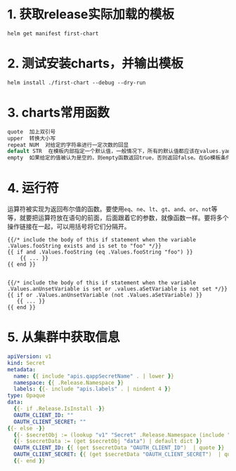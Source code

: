 # 1. 获取release实际加载的模板
```shell
helm get manifest first-chart
```



# 2. 测试安装charts，并输出模板

```shell
helm install ./first-chart --debug --dry-run
```



# 3. charts常用函数

```go
quote  加上双引号
upper  转换大小写
repeat NUM  对给定的字符串进行一定次数的回显
default STR  在模板内部指定一个默认值，一般情况下，所有的默认值都应该在values.yaml文件内指定，除非是一些运算结果
empty  如果给定的值被认为是空的，则empty函数返回true，否则返回false。在Go模板条件中，空值是为你计算出来的。这样你很少需要 if empty .Foo ，仅使用 if .Foo 即可。
```



# 4. 运行符

运算符被实现为返回布尔值的函数。要使用`eq`、`ne`、`lt`、`gt`、`and`、`or`、`not`等等，就要把运算符放在语句的前面，后面跟着它的参数，就像函数一样。要将多个操作链接在一起，可以用括号将它们分隔开。

```
{{/* include the body of this if statement when the variable .Values.fooString exists and is set to "foo" */}}
{{ if and .Values.fooString (eq .Values.fooString "foo") }}
    {{ ... }}
{{ end }}


{{/* include the body of this if statement when the variable .Values.anUnsetVariable is set or .values.aSetVariable is not set */}}
{{ if or .Values.anUnsetVariable (not .Values.aSetVariable) }}
   {{ ... }}
{{ end }}
```


# 5. 从集群中获取信息
```yaml
apiVersion: v1
kind: Secret
metadata:
  name: {{ include "apis.qappSecretName" . | lower }}
  namespace: {{ .Release.Namespace }}
  labels: {{- include "apis.labels" . | nindent 4 }}
type: Opaque
data:
  {{- if .Release.IsInstall -}}
  OAUTH_CLIENT_ID: ""
  OAUTH_CLIENT_SECRET: ""
{{- else -}}
  {{- $secretObj := (lookup "v1" "Secret" .Release.Namespace (include "apis.qappSecretName" .))  }}
  {{- $secretData := (get $secretObj "data") | default dict }}
  OAUTH_CLIENT_ID: {{ (get $secretData "OAUTH_CLIENT_ID")  | quote }}
  OAUTH_CLIENT_SECRET: {{ (get $secretData "OAUTH_CLIENT_SECRET")  | quote }}
  {{- end }}

```
